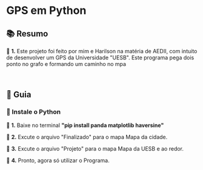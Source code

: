 <h1> GPS em Python </h2>

<h2>📚 Resumo </h2> 

🔹 <strong>1.</strong> Este projeto foi feito por mim e Harilson na matéria de AEDII, com intuito de desenvolver um GPS da Universidade "UESB". Este programa pega dois ponto no grafo e formando um caminho no mpa  


<br>

<h2> 🚦 Guia </h2>

<h3>🔺 Instale o Python </h3>

🔹 <strong>1.</strong> Baixe no terminal <a><strong>"pip install panda matplotlib haversine"</strong></a>

🔹 <strong>2.</strong> Excute o arquivo "Finalizado" para o mapa Mapa da cidade.

🔹 <strong>3.</strong> Excute o arquivo "Projeto" para o mapa Mapa da UESB e ao redor.

🔹 <strong>4.</strong> Pronto, agora só utilizar o Programa.
